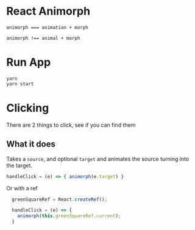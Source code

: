 # React Animorph
`animorph === animation + morph`

`animorph !== animal + morph`

# Run App
``` 
yarn
yarn start
```

# Clicking
There are 2 things to click, see if you can find them

## What it does
Takes a `source`, and optional `target` and animates the source turning into the target.
``` js
handleClick = (e) => { animorph(e.target) }
```
Or with a ref
``` js
  greenSquareRef = React.createRef();

  handleClick = (e) => {
    animorph(this.greenSquareRef.current);
  }
```

